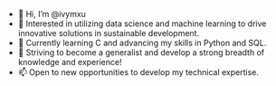 - 👋 Hi, I’m @ivymxu
- 👀 Interested in utilizing data science and machine learning to drive innovative solutions in sustainable development.
- 🌱 Currently learning C and advancing my skills in Python and SQL.
- 🚀 Striving to become a generalist and develop a strong breadth of knowledge and experience!
- 📫 Open to new opportunities to develop my technical expertise.
  
<!---
ivymxu/ivymxu is a ✨ special ✨ repository because its `README.md` (this file) appears on your GitHub profile.
You can click the Preview link to take a look at your changes.
--->
